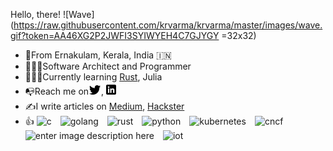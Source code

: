 Hello, there! ![Wave](https://raw.githubusercontent.com/krvarma/krvarma/master/images/wave.gif?token=AA46XG2P2JWFI3SYIWYEH4C7GJYGY =32x32)

 - 📍From Ernakulam, Kerala, India 🇮🇳 
 - 👨🏻‍💻Software Architect and Programmer
- 🙇🏻‍♂️Currently learning [Rust](https://www.rust-lang.org/), Julia 
- 📭Reach me on[<img src="https://raw.githubusercontent.com/krvarma/krvarma/master/images/twitter.png?token=AA46XG2XUDIZ76U3S3CCDA27GJ7UK">](https://twitter.com/krvma), [<img src="https://raw.githubusercontent.com/krvarma/krvarma/master/images/linkedin.png?token=AA46XG272PH4JYMKPPFV3HS7GJ7XA">](https://www.linkedin.com/in/krvarma)
-  ✍️I write articles on [Medium](https://medium.com/@krvarma), [Hackster](https://www.hackster.io/krvarma) 
- 👍      ![c](https://img.shields.io/badge/code-C/C++-informational?style=flat&logo=%3Cc%3E&logoColor=white&color=2bbc8a)&#8195;![golang](https://img.shields.io/badge/code-Golang-informational?style=flat&logo=%3Cgo%3E&logoColor=white&color=2bbc8a)&#8195;![rust](https://img.shields.io/badge/code-Rust-informational?style=flat&logo=%3Crust%3E&logoColor=white&color=2bbc8a)&#8195;![python](https://img.shields.io/badge/code-Python-informational?style=flat&logo=%3Cpython%3E&logoColor=white&color=2bbc8a)&#8195;![kubernetes](https://img.shields.io/badge/cloud-Kubernetes-informational?style=flat&logo=%3Ckubernetes%3E&logoColor=white&color=2bbc8a)&#8195;![cncf](https://img.shields.io/badge/cloud-Cloud%20Native-informational?style=flat&logo=%3Ccloudnative%3E&logoColor=white&color=2bbc8a)&#8195;![enter image description here](https://img.shields.io/badge/diy-Arduino-informational?style=flat&logo=%3Carduino%3E&logoColor=white&color=2bbc8a)&#8195;![iot](https://img.shields.io/badge/tech-IoT-informational?style=flat&logo=%3Ciot%3E&logoColor=white&color=2bbc8a)
